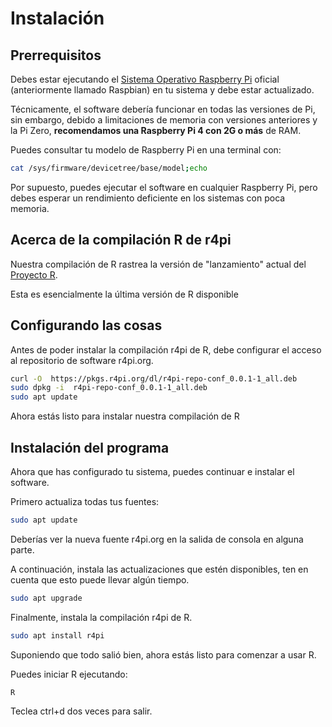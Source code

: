 # Instalación

## Prerrequisitos

Debes estar ejecutando el [Sistema Operativo Raspberry Pi](https://www.raspberrypi.org/software/operating-systems/) oficial (anteriormente llamado Raspbian) en tu sistema y debe estar actualizado.

Técnicamente, el software debería funcionar en todas las versiones de Pi, sin embargo, debido a limitaciones de memoria con versiones anteriores y la Pi Zero, **recomendamos una Raspberry Pi 4 con 2G o más** de RAM.

Puedes consultar tu modelo de Raspberry Pi en una terminal con:

```bash
cat /sys/firmware/devicetree/base/model;echo
```

Por supuesto, puedes ejecutar el software en cualquier Raspberry Pi, pero debes esperar un rendimiento deficiente en los sistemas con poca memoria.

## Acerca de la compilación R de r4pi

Nuestra compilación de R rastrea la versión de "lanzamiento" actual del [Proyecto R](https://r-project.org).

Esta es esencialmente la última versión de R disponible

## Configurando las cosas

Antes de poder instalar la compilación r4pi de R, debe configurar el acceso al repositorio de software r4pi.org.

```bash
curl -O  https://pkgs.r4pi.org/dl/r4pi-repo-conf_0.0.1-1_all.deb
sudo dpkg -i  r4pi-repo-conf_0.0.1-1_all.deb
sudo apt update
```

Ahora estás listo para instalar nuestra compilación de R

## Instalación del programa

Ahora que has configurado tu sistema, puedes continuar e instalar el software.

Primero actualiza todas tus fuentes:

```bash
sudo apt update
```

Deberías ver la nueva fuente r4pi.org en la salida de consola en alguna parte.

A continuación, instala las actualizaciones que estén disponibles, ten en cuenta que esto puede llevar algún tiempo.

```bash
sudo apt upgrade
```

Finalmente, instala la compilación r4pi de R.

```bash
sudo apt install r4pi
```

Suponiendo que todo salió bien, ahora estás listo para comenzar a usar R.

Puedes iniciar R ejecutando:

```bash
R
```

Teclea ctrl+d dos veces para salir.
